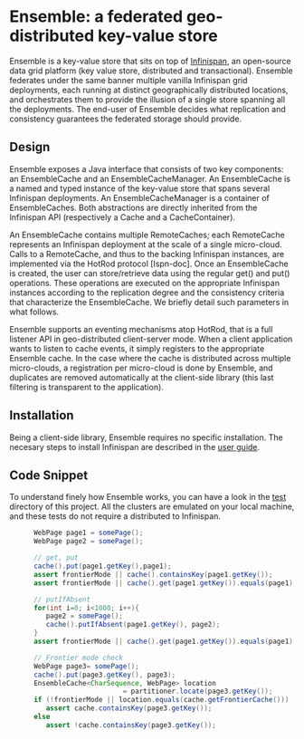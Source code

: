 # Ensemble: a federated geo-distributed key-value store 

Ensemble is a key-value store that sits on top of [Infinispan](http://infinispan.org), 
an open-source data grid platform (key value store, distributed and transactional). 
Ensemble federates under the same banner multiple vanilla Infinispan grid deployments, 
each running at distinct geographically distributed locations, and orchestrates them to provide 
the illusion of a single store spanning all the deployments. 
The end-user of Ensemble decides what replication and consistency guarantees the federated storage should provide.

## Design

Ensemble exposes a Java interface that consists of two key components: an EnsembleCache and an EnsembleCacheManager. An EnsembleCache is a named and typed instance of the key-value store that spans several Infinispan deployments. An EnsembleCacheManager is a container of EnsembleCaches. Both abstractions are directly inherited from the Infinispan API (respectively a Cache and a CacheContainer).

An EnsembleCache contains multiple RemoteCaches; each RemoteCache represents an Infinispan deployment at the scale of a single micro-cloud. Calls to a RemoteCache, and thus to the backing Infinispan instances, are implemented via the HotRod protocol [Ispn-doc]. Once an EnsembleCache is created, the user can store/retrieve data using the regular get() and put() operations. These operations are executed on the appropriate Infinispan instances according to the replication degree and the consistency criteria that characterize the EnsembleCache. We briefly detail such parameters in what follows.

Ensemble supports an eventing mechanisms atop HotRod, that is a full listener API in geo-distributed client-server mode. When a client application wants to listen to cache events, it simply registers to the appropriate Ensemble cache. In the case where the cache is distributed across multiple micro-clouds, a registration per micro-cloud is done by Ensemble, and duplicates are removed automatically at the client-side library (this last filtering is transparent to the application).

## Installation

Being a client-side library, Ensemble requires no specific installation. The necesary steps to install Infinispan are described in the [user guide](http://infinispan.org/docs/8.0.x/user_guide/user_guide.html). 

## Code Snippet

To understand finely how Ensemble works, you can have a look in the [test](https://github.com/leads-project/Ensemble/tree/master/src/test/java/org/infinispan/ensemble/test) directory of this project. All the clusters are emulated on your local machine, and these tests do not require a distributed to Infinispan.

```java
      WebPage page1 = somePage();
      WebPage page2 = somePage();

      // get, put
      cache().put(page1.getKey(),page1);
      assert frontierMode || cache().containsKey(page1.getKey());
      assert frontierMode || cache().get(page1.getKey()).equals(page1);

      // putIfAbsent
      for(int i=0; i<1000; i++){
         page2 = somePage();
         cache().putIfAbsent(page1.getKey(), page2);
      }
      assert frontierMode || cache().get(page1.getKey()).equals(page1);

      // Frontier mode check
      WebPage page3= somePage();
      cache().put(page3.getKey(), page3);
      EnsembleCache<CharSequence, WebPage> location 
                            = partitioner.locate(page3.getKey());
      if (!frontierMode || location.equals(cache.getFrontierCache()))
         assert cache.containsKey(page3.getKey());
      else
         assert !cache.containsKey(page3.getKey());

